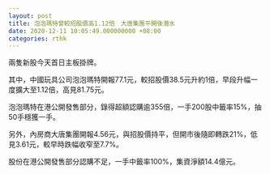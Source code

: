 ```yaml
---
layout: post
title: 泡泡瑪特曾較招股價高1.12倍　大唐集團平開後潛水
date: 2020-12-11 10:05:49.000000000 +08:00
categories: rthk
---
```


兩隻新股今天首日主板掛牌。

其中，中國玩具公司泡泡瑪特開報77.1元，較招股價38.5元升約1倍，早段升幅一度擴大至1.12倍，高見81.75元。

泡泡瑪特在港公開發售部分，錄得超額認購逾355倍，一手200股中籤率15%，抽50手穩獲一手。

另外，內房商大唐集團開報4.56元，與招股價持平，但開市後隨即轉跌21%，低見3.61元，較早時跌幅收窄至7.7%。

股份在港公開發售部分認購不足，一手中籤率100%，集資淨額14.4億元。
